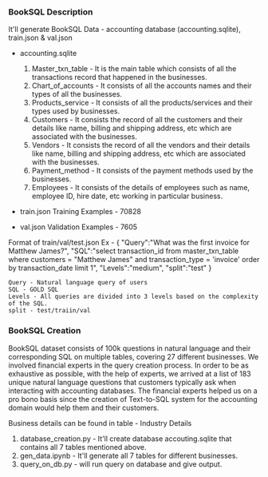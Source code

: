 ### BookSQL Description

It'll generate BookSQL Data - accounting database (accounting.sqlite), train.json & val.json

* accounting.sqlite
    1. Master_txn_table - It is the main table which consists of all the transactions record that happened in the businesses.
    2. Chart_of_accounts - It consists of all the accounts names and their types of all the businesses.
    3. Products_service - It consists of all the products/services and their types used by businesses.
    4. Customers - It consists the record of all the customers and their details like name, billing and shipping address, etc which are associated with the businesses.
    5. Vendors - It consists the record of all the vendors and their details like name, billing and shipping address, etc which are associated with the businesses.
    6. Payment_method - It consists of the payment methods used by the businesses.
    7. Employees - It consists of the details of employees such as name, employee ID, hire date, etc working in particular business.

* train.json
    Training Examples - 70828
* val.json
    Validation Examples - 7605

Format of train/val/test.json
    Ex - 
    {
        "Query":"What was the first invoice for Matthew James?",
        "SQL":"select transaction_id from master_txn_table where customers = \"Matthew James\" and transaction_type = 'invoice' order by transaction_date limit 1",
        "Levels":"medium",
        "split":"test"
    }

    Query - Natural language query of users
    SQL - GOLD SQL
    Levels - All queries are divided into 3 levels based on the complexity of the SQL. 
    split - test/traiin/val



### BookSQL Creation

BookSQL dataset consists of 100k questions in natural language and their corresponding SQL on multiple tables, covering 27 different businesses. We involved financial experts in the query creation process.
In order to be as exhaustive as possible, with the help of experts, we arrived at a list of 183 unique natural language questions that customers typically ask when interacting with accounting databases. The financial experts helped us on a pro bono basis since the creation of Text-to-SQL system for the accounting domain would help them and their customers.

Business details can be found in table - Industry Details

1. database_creation.py - It'll create database accouting.sqlite that contains all 7 tables mentioned above.
2. gen_data.ipynb - It'll generate all 7 tables for different businesses.
3. query_on_db.py - will run query on database and give output.

